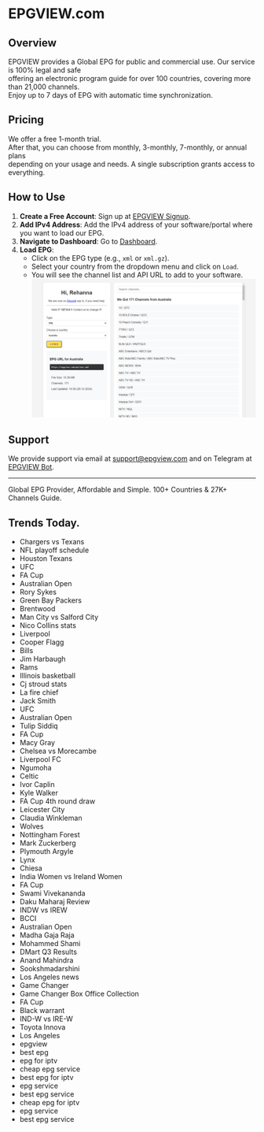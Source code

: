 # EPGVIEW.com



## Overview
EPGVIEW provides a Global EPG for public and commercial use. Our service is 100% legal and safe\
offering an electronic program guide for over 100 countries, covering more than 21,000 channels.\
Enjoy up to 7 days of EPG with automatic time synchronization.

## Pricing
We offer a free 1-month trial. \
After that, you can choose from monthly, 3-monthly, 7-monthly, or annual plans \
depending on your usage and needs. A single subscription grants access to everything.

## How to Use
1. **Create a Free Account**: Sign up at [EPGVIEW Signup](https://epgview.com/signup.php).
2. **Add IPv4 Address**: Add the IPv4 address of your software/portal where you want to load our EPG.
3. **Navigate to Dashboard**: Go to [Dashboard](https://epgview.com/dashboard.php).
4. **Load EPG**:
   - Click on the EPG type (e.g., `xml` or `xml.gz`).
   - Select your country from the dropdown menu and click on `Load`.
   - You will see the channel list and API URL to add to your software.
![EPGVIEW](img/dashboard.png)
## Support
We provide support via email at [support@epgview.com](mailto:support@epgview.com) and on Telegram at [EPGVIEW Bot](https://t.me/epgview_bot).

---

Global EPG Provider, Affordable and Simple. 100+ Countries & 27K+ Channels Guide.

## Trends Today.

- Chargers vs Texans
- NFL playoff schedule
- Houston Texans
- UFC
- FA Cup
- Australian Open
- Rory Sykes
- Green Bay Packers
- Brentwood
- Man City vs Salford City
- Nico Collins stats
- Liverpool
- Cooper Flagg
- Bills
- Jim Harbaugh
- Rams
- Illinois basketball
- Cj stroud stats
- La fire chief
- Jack Smith
- UFC
- Australian Open
- Tulip Siddiq
- FA Cup
- Macy Gray
- Chelsea vs Morecambe
- Liverpool FC
- Ngumoha
- Celtic
- Ivor Caplin
- Kyle Walker
- FA Cup 4th round draw
- Leicester City
- Claudia Winkleman
- Wolves
- Nottingham Forest
- Mark Zuckerberg
- Plymouth Argyle
- Lynx
- Chiesa
- India Women vs Ireland Women
- FA Cup
- Swami Vivekananda
- Daku Maharaj Review
- INDW vs IREW
- BCCI
- Australian Open
- Madha Gaja Raja
- Mohammed Shami
- DMart Q3 Results
- Anand Mahindra
- Sookshmadarshini
- Los Angeles news
- Game Changer
- Game Changer Box Office Collection
- FA Cup
- Black warrant
- IND-W vs IRE-W
- Toyota Innova
- Los Angeles
- epgview
- best epg
- epg for iptv
- cheap epg service
- best epg for iptv
- epg service
- best epg service
- cheap epg for iptv
- epg service
- best epg service
